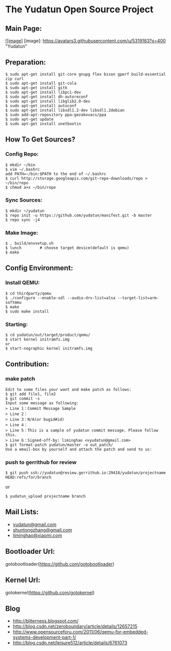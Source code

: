 The Yudatun Open Source Project
================================================================================

Main Page:
--------------------------------------------------------------------------------

[![image]](http://yudatun.strikingly.com)
[image]: https://avatars3.githubusercontent.com/u/5319183?s=400 "Yudatun"

Preparation:
--------------------------------------------------------------------------------

```
$ sudo apt-get install git-core gnupg flex bison gperf build-essential zip curl
$ sudo apt-get install git-cola
$ sudo apt-get install gitk
$ sudo apt-get install libpci-dev
$ sudo apt-get install dh-autoreconf
$ sudo apt-get install libglib2.0-dev
$ sudo apt-get install autoconf
$ sudo apt-get install libsdl1.2-dev libsdl1.2debian
$ sudo add-apt-repository ppa:gezakovacs/ppa
$ sudo apt-get update
$ sudo apt-get install unetbootin
```

How To Get Sources?
--------------------------------------------------------------------------------

### Config Repo:

```
$ mkdir ~/bin
$ vim ~/.bashrc
add PATH=~/bin:$PATH to the end of ~/.bashrc
$ curl http://storage.googleapis.com/git-repo-downloads/repo > ~/bin/repo
$ chmod a+x ~/bin/repo
```

### Sync Sources:

```
$ mkdir ~/yudatun
$ repo init -u https://github.com/yudatun/manifest.git -b master
$ repo sync -j4
```

### Make Image:

```
$ . build/envsetup.sh
$ lunch        # choose target device(default is qemu)
$ make
```

Config Environment:
--------------------------------------------------------------------------------

### Install QEMU:

```
$ cd thirdparty/qemu
$ ./configure --enable-sdl --audio-drv-list=alsa --target-list=arm-softmmu
$ make
$ sudo make install
```

### Starting:

```
$ cd yudatun/out/target/product/qemu/
$ start kernel initramfs.img
or
$ start-nographic kernel initramfs.img
```

Contribution:
--------------------------------------------------------------------------------

### make patch

```
Edit to some files your want and make patch as follows:
$ git add file1, file2
$ git commit -s
Input some message as following:
> Line 1：Commit Message Sample
> Line 2：
> Line 3：N/A(or bugid#id)
> Line 4：
> Line 5：This is a sample of yudatun commit message. Please follow this.
> Line 6：Signed-off-by: liminghao <vyudatun@gmail.com>
$ git format-patch yudatun/master -o out_patch/
Use a email-box by yourself and attach the patch and send to us:
```

### push to gerrithub for review

```
$ git push ssh://yudatun@review.gerrithub.io:29418/yudatun/projectname HEAD:refs/for/branch
```

or

```
$ yudatun_upload projectname branch
```

Mail Lists:
--------------------------------------------------------------------------------
* <yudatun@gmail.com>
* <shuntongzhang@gmail.com>
* <liminghao@xiaomi.com>

Bootloader Url:
--------------------------------------------------------------------------------
gotobootloader(https://github.com/gotobootloader)

Kernel Url:
--------------------------------------------------------------------------------
gotokernel(https://github.com/gotokernel)

Blog
--------------------------------------------------------------------------------
* http://bliterness.blogspot.com/
* http://blog.csdn.net/zeroboundary/article/details/12657215
* http://www.opensourceforu.com/2011/06/qemu-for-embedded-systems-development-part-1/
* http://blog.csdn.net/leisure512/article/details/6761073